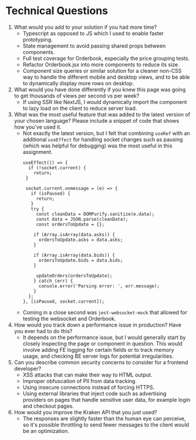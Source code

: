 # Technical Questions

1. What would you add to your solution if you had more time?
    * Typescript as opposed to JS which I used to enable faster prototyping.
    * State management to avoid passing shared props between components.
    * Full test coverage for Orderbook, especially the price grouping tests.
    * Refactor Orderbook.jsx into more components to reduce its size.
    * Component size queries or similar solution for a cleaner non-CSS way to handle the 
      different mobile and desktop views, and to be able to dynamically display more rows on desktop.
2. What would you have done differently if you knew this page was going to get thousands of views
   per second vs per week?
    * If using SSR like NextJS, I would dynamically import the component to lazy load
      on the client to reduce server load.
3. What was the most useful feature that was added to the latest version of your chosen language?
   Please include a snippet of code that shows how you've used it.
    * Not exactly the latest version, but I felt that combining `useRef` with an additional `useEffect`
      for handling socket changes such as pausing (which was helpful for debugging) was the most useful
      in this assignment.
      ```
      useEffect(() => {
        if (!socket.current) {
          return;
       }

       socket.current.onmessage = (e) => {
         if (isPaused) {
           return;
         }
         try {
           const cleanData = DOMPurify.sanitize(e.data);
           const data = JSON.parse(cleanData);
           const ordersToUpdate = {};

          if (Array.isArray(data.asks)) {
            ordersToUpdate.asks = data.asks;
          }

          if (Array.isArray(data.bids)) {
            ordersToUpdate.bids = data.bids;
          }

           updateOrders(ordersToUpdate);
          } catch (err) {
            console.error('Parsing error: ', err.message);
          }
        };
      }, [isPaused, socket.current]);
      ```
    * Coming in a close second was `jest-websocket-mock` that allowed for testing the
    websocket and Orderbook.
4. How would you track down a performance issue in production? Have you ever had to do this?
    * It depends on the performance issue, but I would generally start by closely inspecting the
      page or component in question. This would involve adding FE logging for certain fields
      or to track memory usage, and checking BE server logs for potential irregularities.
5. Can you describe common security concerns to consider for a frontend developer?
    * XSS attacks that can make their way to HTML output.
    * Improper obfuscation of PII from data tracking.
    * Using insecure connections instead of forcing HTTPS.
    * Using external libraries that inject code such as advertising providers on pages that handle sensitive user
    data, for example login and checkout pages.
6. How would you improve the Kraken API that you just used?
    * The responses are slightly faster than the human eye can perceive, so
      it's possible throttling to send fewer messages to the client would be
      an optimization.